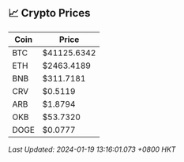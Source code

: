 ## 📈 Crypto Prices

| Coin | Price |
| ---- | ----- |
| BTC | $41125.6342 |
| ETH | $2463.4189 |
| BNB | $311.7181 |
| CRV | $0.5119 |
| ARB | $1.8794 |
| OKB | $53.7320 |
| DOGE | $0.0777 |

_Last Updated: 2024-01-19 13:16:01.073 +0800 HKT_